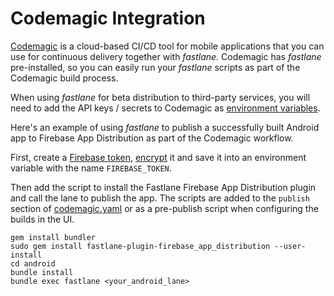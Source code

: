 # Codemagic Integration

[Codemagic](https://codemagic.io/) is a cloud-based CI/CD tool for mobile applications that you can use for continuous delivery together with *fastlane*. Codemagic has *fastlane* pre-installed, so you can easily run your *fastlane* scripts as part of the Codemagic build process. 

When using *fastlane* for beta distribution to third-party services, you will need to add the API keys / secrets to Codemagic as [environment variables](https://docs.codemagic.io/building/environment-variables/). 

Here's an example of using *fastlane* to publish a successfully built Android app to Firebase App Distribution as part of the Codemagic workflow.

First, create a [Firebase token](https://firebase.google.com/docs/cli#cli-ci-systems), [encrypt](https://docs.codemagic.io/building/encrypting/) it and save it into an environment variable with the name `FIREBASE_TOKEN`.

Then add the script to install the Fastlane Firebase App Distribution plugin and call the lane to publish the app. The scripts are added to the `publish` section of [codemagic.yaml](https://docs.codemagic.io/getting-started/yaml/) or as a pre-publish script when configuring the builds in the UI.

```
gem install bundler
sudo gem install fastlane-plugin-firebase_app_distribution --user-install 
cd android
bundle install
bundle exec fastlane <your_android_lane>  
```
